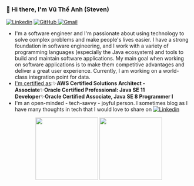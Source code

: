 ### 👋 Hi there, I'm Vũ Thế Anh (Steven)
[![Linkedin](https://img.shields.io/badge/LinkedIn-0077B5?style=for-the-badge&logo=linkedin&logoColor=white)](https://www.linkedin.com/in/steven-vu-se/)
[![GitHub](https://img.shields.io/badge/GitHub-100000?style=for-the-badge&logo=github&logoColor=white) ](https://github.com/VuAnhIT)
[![Gmail](https://img.shields.io/badge/Gmail-D14836?style=for-the-badge&logo=gmail&logoColor=white)](mailto:vutheanhit@gmail.com)

- I'm a software engineer and I'm passionate about using technology to solve complex problems and make people's lives easier. I have a strong foundation in software engineering, and I work with a variety of programming languages (especially the Java ecosystem) and tools to build and maintain software applications. My main goal when working on software applications is to make them competitive advantages and deliver a great user experience. Currently, I am working on a world-class integration point for data.
- [I'm certified as](https://www.credly.com/users/anh-vu-the.d38fb015/badges):✨**AWS Certified Solutions Architect - Associate**✨**Oracle Certified Professional: Java SE 11 Developer**✨**Oracle Certified Associate, Java SE 8 Programmer I**
- I'm an open-minded - tech-savvy - joyful person. I sometimes blog as I have many thoughts in tech that I would love to share on [![Linkedin](https://img.shields.io/badge/LinkedIn-0077B5?style=for-the-badge&logo=linkedin&logoColor=white)](https://www.linkedin.com/in/steven-vu-se/)

<div align="center">
	<img height="170em" src="https://github-readme-stats-sigma-five.vercel.app/api?username=VuAnhIT&show_icons=true&hide_border=true&&count_private=true&include_all_commits=true&theme=dark"/>
	<img height="170em" src="https://github-readme-stats-sigma-five.vercel.app/api/top-langs/?username=VuAnhIT&theme=dark&show_icons=true&hide_border=true&layout=compact&langs_count=8"/>
</div>
